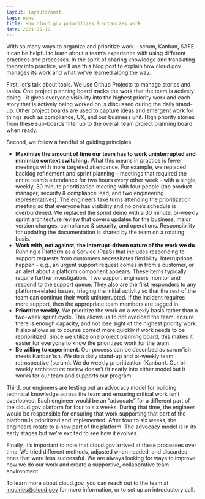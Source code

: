 ```yaml
---
layout: layouts/post
tags: news
title: How cloud.gov prioritizes & organizes work
date: 2021-05-10
---
```


With so many ways to organize and prioritize work - scrum, Kanban, SAFE - it can be helpful to learn about a team’s experience with using different practices and processes. In the spirit of sharing knowledge and translating theory into practice, we’ll use this blog post to explain how cloud.gov manages its work and what we’ve learned along the way.

First, let’s talk about tools. We use Github Projects to manage stories and tasks. One project planning board tracks the work that the team is actively doing - it gives everyone visibility into the highest priority work and each story that is actively being worked on is discussed during the daily stand-up. Other project boards are used to capture ideas and emergent work for things such as compliance, UX, and our business unit. High priority stories from these sub-boards filter up to the overall team project planning board when ready.

Second, we follow a handful of guiding principles. 

- **Maximize the amount of time our team has to work uninterrupted and minimize context switching.** What this means in practice is fewer meetings with more targeted attendance. For example, we replaced backlog refinement and sprint planning - meetings that required the entire team’s attendance for two hours every other week - with a single, weekly, 30 minute prioritization meeting with four people (the product manager, security & compliance lead, and two engineering representatives). The engineers take turns attending the prioritization meeting so that everyone has visibility and no one’s schedule is overburdened. We replaced the sprint demo with a 30 minute, bi-weekly sprint architecture review that covers updates for the business, major version changes, compliance & security, and operations. Responsibility for updating the documentation is shared by the team on a rotating basis. 
- **Work with, not against, the interrupt-driven nature of the work we do**. Running a Platform as a Service (PaaS) that includes responding to support requests from customers necessitates flexibility. Interruptions happen - e.g., an urgent support request comes in from a customer, or an alert about a platform component appears. These items typically require further investigation.  Two support engineers monitor and respond to the support queue. They also are the first responders to any platform-related issues, triaging the initial activity so that the rest of the team can continue their work uninterrupted. If the incident requires more support, then the appropriate team members are tagged in.
- **Prioritize weekly**. We prioritize the work on a weekly basis rather than a two-week sprint cycle. This allows us to not overload the team, ensure there is enough capacity, and not lose sight of the highest priority work. It also allows us to course correct more quickly if work needs to be reprioritized. Since we utilize one project planning board, this makes it easier for everyone to know the prioritized work for the team.
- **Be willing to experiment**. Our process can be described as scrum’ish meets Kanban’ish. We do a daily stand-up and bi-weekly team retrospective (scrum). We do weekly prioritization (Kanban). Our bi-weekly architecture review doesn’t fit neatly into either model but it works for our team and supports our program. 

Third, our engineers are testing out an advocacy model for building technical knowledge across the team and ensuring critical work isn’t overlooked. Each engineer would be an “advocate” for a different part of the cloud.gov platform for four to six weeks. During that time, the engineer would be responsible for ensuring that work supporting that part of the platform is prioritized and implemented. After four to six weeks, the engineers rotate to a new part of the platform. The advocacy model is in its early stages but we’re excited to see how it evolves.

Finally, it’s important to note that cloud.gov arrived at these processes over time. We tried different methods, adjusted when needed, and discarded ones that were less successful. We are always looking for ways to improve how we do our work and create a supportive, collaborative team environment.

To learn more about cloud.gov, you can reach out to the team at inquiries@cloud.gov for more information, or to set up an introductory call.
